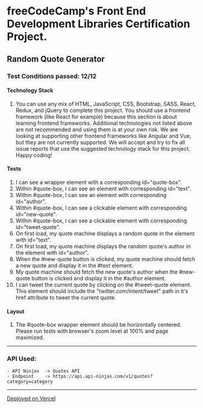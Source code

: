 # freeCodeCamp's Front End Development Libraries Certification Project.
## Random Quote Generator
### Test Conditions passed: 12/12
#### Technology Stack
1. You can use any mix of HTML, JavaScript, CSS, Bootstrap, SASS, React, Redux, and jQuery to complete this project. You should use a frontend framework (like React for example) because this section is about learning frontend frameworks. Additional technologies not listed above are not recommended and using them is at your own risk. We are looking at supporting other frontend frameworks like Angular and Vue, but they are not currently supported. We will accept and try to fix all issue reports that use the suggested technology stack for this project. Happy coding!
#### Tests
1. I can see a wrapper element with a corresponding id="quote-box".
2. Within #quote-box, I can see an element with corresponding id="text".
3. Within #quote-box, I can see an element with corresponding id="author".
4. Within #quote-box, I can see a clickable element with corresponding id="new-quote".
5. Within #quote-box, I can see a clickable <a> element with corresponding id="tweet-quote".
6. On first load, my quote machine displays a random quote in the element with id="text".
7. On first load, my quote machine displays the random quote's author in the element with id="author".
8. When the #new-quote button is clicked, my quote machine should fetch a new quote and display it in the #text element.
9. My quote machine should fetch the new quote's author when the #new-quote button is clicked and display it in the #author element.
10. I can tweet the current quote by clicking on the #tweet-quote <a> element. This <a> element should include the "twitter.com/intent/tweet" path in it's href attribute to tweet the current quote.
#### Layout
1. The #quote-box wrapper element should be horizontally centered. Please run tests with browser's zoom level at 100% and page maximized.

***

### API Used:
    - API Ninjas  -> Quotes API
    - Endpoint    -> https://api.api-ninjas.com/v1/quotes?category=category

***
[Deployed on Vercel](https://rqg-by-imvbhargav.vercel.app)